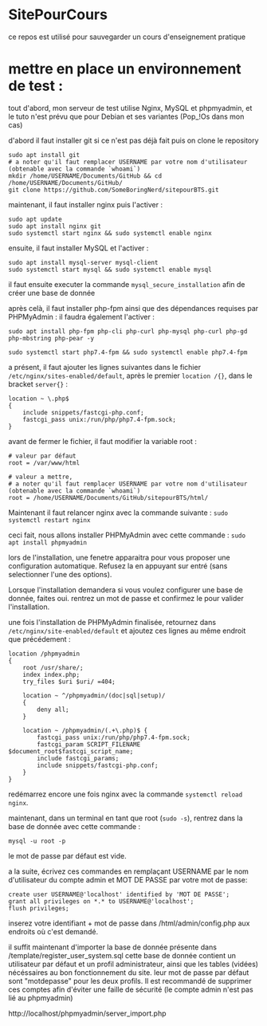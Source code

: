 # SitePourCours

ce repos est utilisé pour sauvegarder un cours d'enseignement pratique

# mettre en place un environnement de test :

tout d'abord, mon serveur de test utilise Nginx, MySQL et phpmyadmin, et le tuto n'est prévu que pour Debian et ses variantes (Pop_!Os dans mon cas)

d'abord il faut installer git si ce n'est pas déjà fait puis on clone le repository

```
sudo apt install git
# a noter qu'il faut remplacer USERNAME par votre nom d'utilisateur (obtenable avec la commande `whoami`)
mkdir /home/USERNAME/Documents/GitHub && cd /home/USERNAME/Documents/GitHub/
git clone https://github.com/SomeBoringNerd/sitepourBTS.git
```

maintenant, il faut installer nginx  puis l'activer :

```
sudo apt update
sudo apt install nginx git
sudo systemctl start nginx && sudo systemctl enable nginx
```

ensuite, il faut installer MySQL et l'activer : 

```
sudo apt install mysql-server mysql-client
sudo systemctl start mysql && sudo systemctl enable mysql
```

il faut ensuite executer la commande `mysql_secure_installation` afin de créer une base de donnée

après celà, il faut installer php-fpm ainsi que des dépendances requises par PHPMyAdmin :
il faudra également l'activer :
```
sudo apt install php-fpm php-cli php-curl php-mysql php-curl php-gd php-mbstring php-pear -y

sudo systemctl start php7.4-fpm && sudo systemctl enable php7.4-fpm
```

a présent, il faut ajouter les lignes suivantes dans le fichier `/etc/nginx/sites-enabled/default`, après le premier `location /{}`, dans le bracket `server{}` :

```
location ~ \.php$
{
    include snippets/fastcgi-php.conf;
    fastcgi_pass unix:/run/php/php7.4-fpm.sock;
}
```
avant de fermer le fichier, il faut modifier la variable root :

```
# valeur par défaut
root = /var/www/html

# valeur a mettre,
# a noter qu'il faut remplacer USERNAME par votre nom d'utilisateur (obtenable avec la commande `whoami`)
root = /home/USERNAME/Documents/GitHub/sitepourBTS/html/
```

Maintenant il faut relancer nginx avec la commande suivante :
`sudo systemctl restart nginx`

ceci fait, nous allons installer PHPMyAdmin avec cette commande :
`sudo apt install phpmyadmin`

lors de l'installation, une fenetre apparaitra pour vous proposer une configuration automatique. Refusez la en appuyant sur entré (sans selectionner l'une des options).

Lorsque l'installation demandera si vous voulez configurer une base de donnée, faites oui. rentrez un mot de passe et confirmez le pour valider l'installation.

une fois l'installation de PHPMyAdmin finalisée, retournez dans `/etc/nginx/site-enabled/default` et ajoutez ces lignes au même endroit que précédement :

```
location /phpmyadmin 
{
    root /usr/share/;
    index index.php;
    try_files $uri $uri/ =404;

    location ~ ^/phpmyadmin/(doc|sql|setup)/ 
    {
        deny all;
    }

    location ~ /phpmyadmin/(.+\.php)$ {
        fastcgi_pass unix:/run/php/php7.4-fpm.sock;
        fastcgi_param SCRIPT_FILENAME $document_root$fastcgi_script_name;
        include fastcgi_params;
        include snippets/fastcgi-php.conf;
    }
}
```

redémarrez encore une fois nginx avec la commande `systemctl reload nginx`.

maintenant, dans un terminal en tant que root (`sudo -s`), rentrez dans la base de donnée avec cette commande : 

`mysql -u root -p`

le mot de passe par défaut est vide.

a la suite, écrivez ces commandes en remplaçant USERNAME par le nom d'utilisateur du compte admin et MOT DE PASSE par votre mot de passe:

```
create user USERNAME@'localhost' identified by 'MOT DE PASSE';
grant all privileges on *.* to USERNAME@'localhost';
flush privileges;
```

inserez votre identifiant + mot de passe dans /html/admin/config.php aux endroits où c'est demandé.

il suffit maintenant d'importer la base de donnée présente dans /template/register_user_system.sql
cette base de donnée contient un utilisateur par défaut et un profil administrateur, ainsi que les tables (vidées) nécéssaires au bon fonctionnement du site.
leur mot de passe par défaut sont "motdepasse" pour les deux profils. Il est recommandé de supprimer ces comptes afin d'éviter une faille de sécurité
(le compte admin n'est pas lié au phpmyadmin)

http://localhost/phpmyadmin/server_import.php

